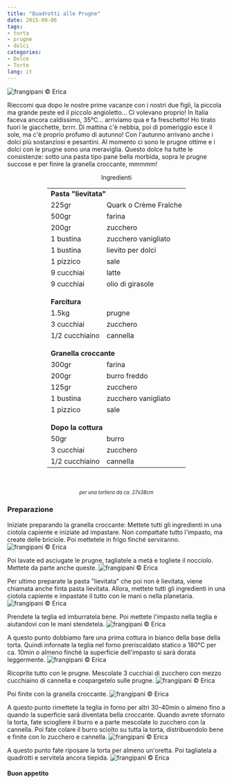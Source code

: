 ```yaml
---
title: "Quadrotti alle Prugne"
date: 2015-09-06
tags:
- torta
- prugne
- dolci
categories:
- Dolce
- Torte
lang: it
---
```

![](header.jpg "frangipani © Erica")

Rieccomi qua dopo le nostre prime vacanze con i nostri due figli, la piccola ma grande peste ed il piccolo angioletto... Ci volevano proprio! In Italia faceva ancora caldissimo, 35°C... arriviamo qua e fa freschetto! Ho tirato fuori le giacchette, brrrr. Di mattina c'è nebbia, poi di pomeriggio esce il sole, ma c'è proprio profumo di autunno! Con l'autunno arrivano anche i dolci più sostanziosi e pesantini. Al momento ci sono le prugne ottime e i dolci con le prugne sono una meraviglia. Questo dolce ha tutte le consistenze: sotto una pasta tipo pane bella morbida, sopra le prugne succose e per finire la granella croccante, mmmmm!


<div id="wrapper" style="text-align: center">
  <div id="yourdiv" style="display: inline-block;">
    <div class="ingredients">
      <div class="ingredients-title">Ingredienti</div>
      <table>
        <tbody>
          <tr>
            <td colspan="2"><b>Pasta "lievitata"</b></td>
          </tr>
          <tr>
            <td>225gr</td>
            <td>Quark o Crème Fraîche</td>
          </tr>
          <tr>
            <td>500gr</td>
            <td>farina</td>
          </tr>
          <tr>
            <td>200gr</td>
            <td>zucchero</td>
          </tr>
          <tr>
            <td>1 bustina</td>
            <td>zucchero vanigliato</td>
          </tr>
          <tr>
            <td>1 bustina</td>
            <td>lievito per dolci</td>
          </tr>
          <tr>
            <td>1 pizzico</td>
            <td>sale</td>
          </tr>
          <tr>
            <td>9 cucchiai</td>
            <td>latte</td>
          </tr>
          <tr>
            <td>9 cucchiai</td>
            <td>olio di girasole</td>
          </tr>
          <tr style="height: 15px;"></tr>
          <tr>          
            <td colspan="2"><b>Farcitura</b></td>
          </tr>
          <tr>
            <td>1.5kg</td>
            <td>prugne</td>
          </tr>
          <tr>
            <td>3 cucchiai</td>
            <td>zucchero</td>
          </tr>
          <tr>
            <td>1/2 cucchiaino</td>
            <td>cannella</td>
          </tr>
          <tr style="height: 15px;"></tr>
          <tr>          
            <td colspan="2"><b>Granella croccante</b></td>
          </tr>
          <tr>
            <td>300gr</td>
            <td>farina</td>
          </tr>
          <tr>
            <td>200gr</td>
            <td>burro freddo</td>
          </tr>
          <tr>
            <td>125gr</td>
            <td>zucchero</td>
          </tr>
          <tr>
            <td>1 bustina</td>
            <td>zucchero vanigliato</td>
          </tr>
          <tr>
            <td>1 pizzico</td>
            <td>sale</td>
          </tr>
          <tr style="height: 15px;"></tr>
          <tr>          
            <td colspan="2"><b>Dopo la cottura</b></td>
          </tr>
          <tr>
            <td>50gr</td>
            <td>burro</td>
          </tr>
          <tr>
            <td>3 cucchiai</td>
            <td>zucchero</td>
          </tr>
          <tr>
            <td>1/2 cucchiaino</td>
            <td>cannella</td>
          </tr>
        </tbody>
      </table>
      <br></br>
      <i class="pull-right" style="font-size: 80%;">per una tortiera da ca. 27x38cm</i>
    </div>
  </div>
</div>


<h3>
  <font color="grey">
    <i class="fa fa-cogs"></i>
  </font> Preparazione
</h3>

Iniziate preparando la granella croccante: Mettete tutti gli ingredienti in una ciotola capiente e iniziate ad impastare. Non compattate tutto l'impasto, ma create delle briciole. Poi mettetele in frigo finché serviranno.
![](crumble.jpg "frangipani © Erica")

Poi lavate ed asciugate le prugne, tagliatele a metà e togliete il nocciolo. Mettete da parte anche queste.
![](prugne.jpg "frangipani © Erica")

Per ultimo preparate la pasta "lievitata" che poi non è lievitata, viene chiamata anche finta pasta lievitata. Allora, mettete tutti gli ingredienti in una ciotola capiente e impastate il tutto con le mani o nella planetaria.
![](impasto.jpg "frangipani © Erica")

Prendete la teglia ed imburratela bene. Poi mettete l'impasto nella teglia e aiutandovi con le mani stendetela.
![](teglia.jpg "frangipani © Erica")

A questo punto dobbiamo fare una prima cottura in bianco della base della torta. Quindi infornate la teglia nel forno preriscaldato statico a 180°C per ca. 10min o almeno finché la superficie dell'impasto si sarà dorata leggermente.
![](cotturainbianco.jpg "frangipani © Erica")

Ricoprite tutto con le prugne. Mescolate 3 cucchiai di zucchero con mezzo cucchiaino di cannella e cospargetelo sulle prugne.
![](teglia1.jpg "frangipani © Erica")

Poi finite con la granella croccante.
![](teglia2.jpg "frangipani © Erica")

A questo punto rimettete la teglia in forno per altri 30-40min o almeno fino a quando la superficie sarà diventata bella croccante. Quando avrete sfornato la torta, fate sciogliere il burro e a parte mescolate lo zucchero con la cannella. Poi fate colare il burro sciolto su tutta la torta, distribuendolo bene e finite con lo zucchero e cannella.
![](sfornata.jpg "frangipani © Erica")

A questo punto fate riposare la torta per almeno un'oretta. Poi tagliatela a quadrotti e servitela ancora tiepida.
![](risultato.jpg "frangipani © Erica")


<h4>Buon appetito
  <font color="red">
    <i class="fa fa-smile-o"></i>
  </font>
</h4>